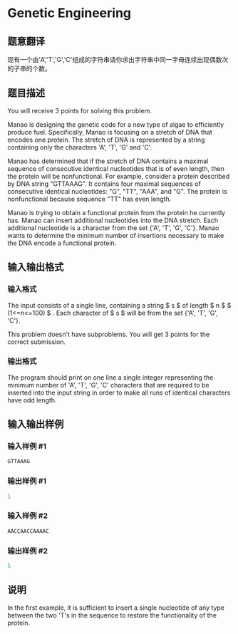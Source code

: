 # Genetic Engineering

## 题意翻译

现有一个由‘A’,'T','G','C'组成的字符串请你求出字符串中同一字母连续出现偶数次的子串的个数。

## 题目描述

You will receive 3 points for solving this problem.

Manao is designing the genetic code for a new type of algae to efficiently produce fuel. Specifically, Manao is focusing on a stretch of DNA that encodes one protein. The stretch of DNA is represented by a string containing only the characters 'A', 'T', 'G' and 'C'.

Manao has determined that if the stretch of DNA contains a maximal sequence of consecutive identical nucleotides that is of even length, then the protein will be nonfunctional. For example, consider a protein described by DNA string "GTTAAAG". It contains four maximal sequences of consecutive identical nucleotides: "G", "TT", "AAA", and "G". The protein is nonfunctional because sequence "TT" has even length.

Manao is trying to obtain a functional protein from the protein he currently has. Manao can insert additional nucleotides into the DNA stretch. Each additional nucleotide is a character from the set {'A', 'T', 'G', 'C'}. Manao wants to determine the minimum number of insertions necessary to make the DNA encode a functional protein.

## 输入输出格式

### 输入格式

The input consists of a single line, containing a string $ s $ of length $ n $ $ (1<=n<=100) $ . Each character of $ s $ will be from the set {'A', 'T', 'G', 'C'}.

This problem doesn't have subproblems. You will get 3 points for the correct submission.

### 输出格式

The program should print on one line a single integer representing the minimum number of 'A', 'T', 'G', 'C' characters that are required to be inserted into the input string in order to make all runs of identical characters have odd length.

## 输入输出样例

### 输入样例 #1

```cpp
GTTAAAG

```
### 输出样例 #1

```cpp
1

```
### 输入样例 #2

```cpp
AACCAACCAAAAC

```
### 输出样例 #2

```cpp
5

```
## 说明

In the first example, it is sufficient to insert a single nucleotide of any type between the two 'T's in the sequence to restore the functionality of the protein.

